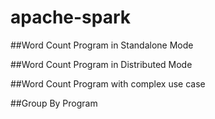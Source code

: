 # apache-spark

##Word Count Program in Standalone Mode

##Word Count Program in Distributed Mode

##Word Count Program with complex use case

##Group By Program


